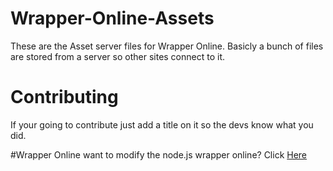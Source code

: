 # Wrapper-Online-Assets
These are the Asset server files for Wrapper Online. Basicly a bunch of files are stored from a server so other sites connect to it.


# Contributing
If your going to contribute just add a title on it so the devs know what you did.

#Wrapper Online
want to modify the node.js wrapper online? Click [Here](https://github.com/2Epik4u/Wrapper-Online)

